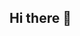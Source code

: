 ## Hi there 👋

<!--

**Here are some ideas to get you started:**
<br>

<p align="center">
  <img src="https://github.com/truecoder8/.github/blob/main/logo.svg#gh-dark-mode-only">  
</p>
<p align="center">
  <img src="https://github.com/truecoder8/.github/blob/main/logo.svg#gh-light-mode-only">  
</p>

<hr>

-->
